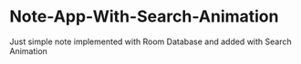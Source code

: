 # Note-App-With-Search-Animation
Just simple note implemented with Room Database and added with Search Animation
